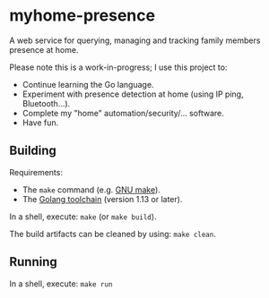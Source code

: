 # myhome-presence

A web service for querying, managing and tracking family members presence at home.

Please note this is a work-in-progress; I use this project to:

* Continue learning the Go language.
* Experiment with presence detection at home (using IP ping, Bluetooth...).
* Complete my "home" automation/security/... software.
* Have fun.

## Building

Requirements:

* The `make` command (e.g. [GNU make](https://www.gnu.org/software/make/manual/make.html)).
* The [Golang toolchain](https://golang.org/doc/install) (version 1.13 or later).

In a shell, execute: `make` (or `make build`).

The build artifacts can be cleaned by using: `make clean`.

## Running

In a shell, execute: `make run`
